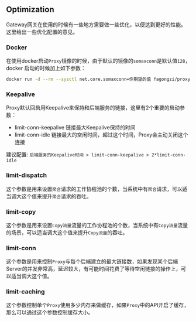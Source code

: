 ## Optimization
Gateway网关在使用的时候有一些地方需要做一些优化，以便达到更好的性能。这里给出一些优化配置的意见。

### Docker
在使用docker启动`Proxy`镜像的时候，由于默认的镜像的`somaxconn`是默认值`128`，docker 启动的时候加上如下参数：
```bash
docker run -d --rm --sysctl net.core.somaxconn=你期望的值 fagongzi/proxy
```

### Keepalive
Proxy默认回启用Keepalive来保持和后端服务的链接，这里有2个重要的启动参数：
* limit-conn-keepalive 链接最大Keepalive保持的时间
* limit-conn-idle      链接最大的空闲时间，超过这个时间，Proxy会主动关闭这个连接

建议配置: `后端服务的Keepalive时间 > limit-conn-keepalive > 2*limit-conn-idle`

### limit-dispatch
这个参数是用来设置`聚合`请求的工作协程池的个数，当系统中有`聚合`请求，可以适当调大这个值来提升`聚合`请求的吞吐。

### limit-copy
这个参数是用来设置`Copy流量`流量的工作协程池的个数，当系统中有`Copy流量`流量的场景，可以适当调大这个值来提升`Copy流量`的吞吐。

### limit-conn
这个参数是用来控制`Proxy`与每个后端建立的最大链接数，如果发现某个后端Server的并发非常高，延迟较大，有可能时间花费了等待空闲链接的操作上，可以适当调大这个值。

### limit-caching
这个参数控制单个`Proxy`使用多少内存来做缓存，如果`Proxy`中的API开启了缓存，那么可以通过这个参数控制缓存大小。